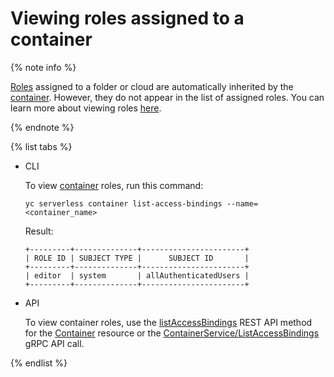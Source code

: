# Viewing roles assigned to a container

{% note info %}

[Roles](../security/index.md#roles-list) assigned to a folder or cloud are automatically inherited by the [container](../../iam/concepts/access-control/index.md#inheritance). However, they do not appear in the list of assigned roles. You can learn more about viewing roles [here](../../iam/operations/roles/get-assigned-roles.md).

{% endnote %}

{% list tabs %}

- CLI

   To view [container](../concepts/container.md) roles, run this command:

   ```
   yc serverless container list-access-bindings --name=<container_name>
   ```

   Result:

   ```
   +---------+--------------+-----------------------+
   | ROLE ID | SUBJECT TYPE |      SUBJECT ID       |
   +---------+--------------+-----------------------+
   | editor  | system       | allAuthenticatedUsers |
   +---------+--------------+-----------------------+
   ```

- API

   To view container roles, use the [listAccessBindings](../containers/api-ref/Container/listAccessBindings.md) REST API method for the [Container](../containers/api-ref/Container/index.md) resource or the [ContainerService/ListAccessBindings](../containers/api-ref/grpc/container_service.md#ListAccessBindings) gRPC API call.

{% endlist %}
